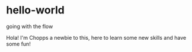 # hello-world
going with the flow

Hola! I'm Chopps a newbie to this, here to learn
some new skills and have some fun!
